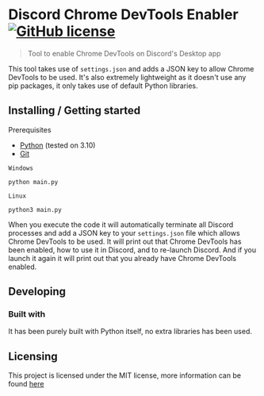 # Discord Chrome DevTools Enabler [![GitHub license](https://img.shields.io/github/license/Pooh-Shiesty/DiscordChromeDevToolsEnabler?style=flat-square)](https://github.com/Pooh-Shiesty/DiscordChromeDevToolsEnabler/blob/main/LICENSE)

> Tool to enable Chrome DevTools on Discord's Desktop app

This tool takes use of `settings.json` and adds a JSON key to allow Chrome DevTools to be used. It's also extremely lightweight as it doesn't use any pip packages, it only takes use of default Python libraries.

## Installing / Getting started

Prerequisites
* [Python](https://python.org/) (tested on 3.10)
* [Git](https://git-scm.com/)

`Windows`
```shell
python main.py
```

`Linux`
```shell
python3 main.py
```

When you execute the code it will automatically terminate all Discord processes and add a JSON key to your `settings.json` file which allows Chrome DevTools to be used. It will print out that Chrome DevTools has been enabled, how to use it in Discord, and to re-launch Discord. And if you launch it again it will print out that you already have Chrome DevTools enabled.

## Developing

### Built with
It has been purely built with Python itself, no extra libraries has been used.

## Licensing

This project is licensed under the MIT license, more information can be found [here](https://github.com/Pooh-Shiesty/DiscordChromeDevToolsEnabler/blob/main/LICENSE)

